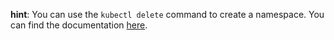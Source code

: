 **hint**: You can use the `kubectl delete` command to create a namespace. You can find the documentation [here](https://kubernetes.io/docs/concepts/overview/working-with-objects/namespaces/).
